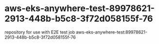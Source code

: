 # aws-eks-anywhere-test-89978621-2913-448b-b5c8-3f72d058155f-76
repository for use with E2E test job aws-eks-anywhere-test:89978621-2913-448b-b5c8-3f72d058155f-76
